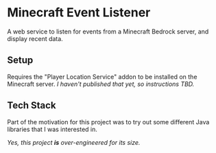 # Minecraft Event Listener

A web service to listen for events from a Minecraft Bedrock server, and display recent data.

## Setup

Requires the "Player Location Service" addon to be installed on the Minecraft server. 
_I haven't published that yet, so instructions TBD._

## Tech Stack

Part of the motivation for this project was to try out some different Java libraries that I was interested in.

_Yes, this project **is** over-engineered for its size._